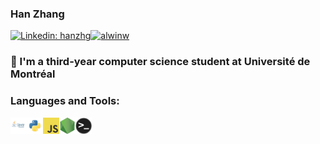 ### Han Zhang
[![Linkedin: hanzhg](https://img.shields.io/badge/-hanzhg-blue?style=flat-square&logo=Linkedin&logoColor=white&link=https://www.linkedin.com/in/hanzhg/)](https://www.linkedin.com/in/hanzhg/)<a href="https://github.com/hanzhg" target="_blank"><img alt="alwinw" src="https://badges.pufler.dev/visits/hanzhg/hanzhg?logo=GitHub&label=visits&color=success&logoColor=white&style=flat-square"/></a>
### 👋 I'm a third-year computer science student at Université de Montréal

### Languages and Tools:

<img align="left" alt="Java" width="26px" src="https://raw.githubusercontent.com/github/explore/80688e429a7d4ef2fca1e82350fe8e3517d3494d/topics/java/java.png" />
<img align="left" alt="Python" width="26px" src="https://raw.githubusercontent.com/github/explore/80688e429a7d4ef2fca1e82350fe8e3517d3494d/topics/python/python.png" />
<img align="left" alt="JavaScript" width="26px" src="https://raw.githubusercontent.com/github/explore/80688e429a7d4ef2fca1e82350fe8e3517d3494d/topics/javascript/javascript.png" />
<img align="left" alt="Node.js" width="26px" src="https://raw.githubusercontent.com/github/explore/80688e429a7d4ef2fca1e82350fe8e3517d3494d/topics/nodejs/nodejs.png" />
<img align="left" alt="Terminal" width="26px" src="https://raw.githubusercontent.com/github/explore/80688e429a7d4ef2fca1e82350fe8e3517d3494d/topics/terminal/terminal.png" />
<br />
